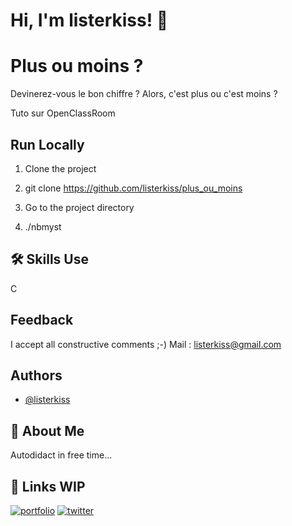# Hi, I'm listerkiss! 👋


# Plus ou moins ?

Devinerez-vous le bon chiffre ?
Alors, c'est plus ou c'est moins ?

Tuto sur OpenClassRoom

## Run Locally

1) Clone the project

2) git clone https://github.com/listerkiss/plus_ou_moins

3) Go to the project directory

4) ./nbmyst


## 🛠 Skills Use

C


## Feedback

I accept all constructive comments ;-)
Mail : [listerkiss@gmail.com](mailto:listerkiss@gmail.com)


## Authors

- [@listerkiss](https://www.github.com/listerkiss)


## 🚀 About Me

Autodidact in free time...


## 🔗 Links WIP
[![portfolio](https://img.shields.io/badge/my_portfolio-000?style=for-the-badge&logo=ko-fi&logoColor=white)](https://google.fr)
[![twitter](https://img.shields.io/badge/twitter-1DA1F2?style=for-the-badge&logo=twitter&logoColor=white)](https://twitter.com/listerkiss)